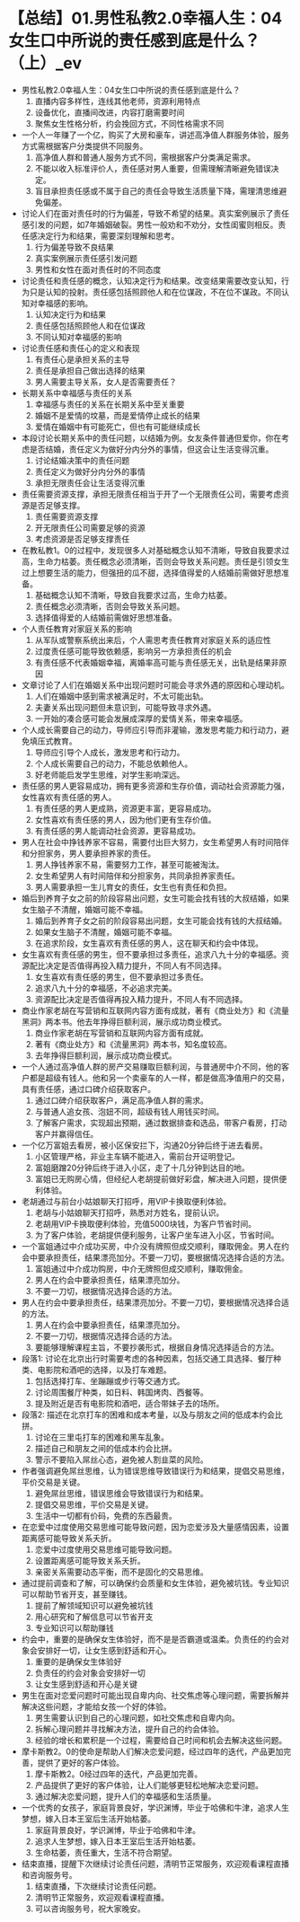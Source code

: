 # 【总结】01.男性私教2.0幸福人生：04女生口中所说的责任感到底是什么？（上）_ev

-   男性私教2.0幸福人生：04女生口中所说的责任感到底是什么？
    1.  直播内容多样性，连线其他老师，资源利用特点
    2.  设备优化，直播间改进，内容打磨需要时间
    3.  聚焦女生性格分析，约会挽回方式，不同性格需求不同
-   一个人一年赚了一个亿，购买了大房和豪车，讲述高净值人群服务体验，服务方式需根据客户分类提供不同服务。
    1.  高净值人群和普通人服务方式不同，需根据客户分类满足需求。
    2.  不能以收入标准评价人，责任感对男人重要，但需理解清晰避免错误决定。
    3.  盲目承担责任感或不属于自己的责任会导致生活质量下降，需理清思维避免偏差。
-   讨论人们在面对责任时的行为偏差，导致不希望的结果。真实案例展示了责任感引发的问题，如7年婚姻破裂。男性一般劝和不劝分，女性闺蜜则相反。责任感决定行为和结果，需要深刻理解和思考。
    1.  行为偏差导致不良结果
    2.  真实案例展示责任感引发问题
    3.  男性和女性在面对责任时的不同态度
-   讨论责任和责任感的概念，认知决定行为和结果。改变结果需要改变认知，行为只是认知的投射。责任感包括照顾他人和在位谋政，不在位不谋政。不同认知对幸福感的影响。
    1.  认知决定行为和结果
    2.  责任感包括照顾他人和在位谋政
    3.  不同认知对幸福感的影响
-   讨论责任感和责任心的定义和表现
    1.  有责任心是承担关系的主导
    2.  责任是承担自己做出选择的结果
    3.  男人需要主导关系，女人是否需要责任？
-   长期关系中幸福感与责任的关系
    1.  幸福感与责任的关系在长期关系中至关重要
    2.  婚姻不是爱情的坟墓，而是爱情停止成长的结果
    3.  爱情在婚姻中有可能死亡，但也有可能继续成长
-   本段讨论长期关系中的责任问题，以结婚为例。女友条件普通但爱你，你在考虑是否结婚，责任定义为做好分内分外的事情，但这会让生活变得沉重。
    1.  讨论结婚决策中的责任问题
    2.  责任定义为做好分内分外的事情
    3.  承担无限责任会让生活变得沉重
-   责任需要资源支撑，承担无限责任相当于开了一个无限责任公司，需要考虑资源是否足够支撑。
    1.  责任需要资源支撑
    2.  开无限责任公司需要足够的资源
    3.  考虑资源是否足够支撑责任
-   在教私教1。0的过程中，发现很多人对基础概念认知不清晰，导致自我要求过高，生命力枯萎。责任概念必须清晰，否则会导致关系问题。责任是引领女生过上想要生活的能力，但强扭的瓜不甜，选择值得爱的人结婚前需做好思想准备。
    1.  基础概念认知不清晰，导致自我要求过高，生命力枯萎。
    2.  责任概念必须清晰，否则会导致关系问题。
    3.  选择值得爱的人结婚前需做好思想准备。
-   个人责任教育对家庭关系的影响
    1.  从军队或警察系统出来后，个人需思考责任教育对家庭关系的适应性
    2.  过度责任感可能导致依赖感，影响另一方承担责任的机会
    3.  有责任感不代表婚姻幸福，离婚率高可能与责任感无关，出轨是结果非原因
-   文章讨论了人们在婚姻关系中出现问题时可能会寻求外遇的原因和心理动机。
    1.  人们在婚姻中感到需求被满足时，不太可能出轨。
    2.  夫妻关系出现问题但未意识到，可能导致寻求外遇。
    3.  一开始的凑合感可能会发展成深厚的爱情关系，带来幸福感。
-   个人成长需要自己的动力，导师应引导而非灌输，激发思考能力和行动力，避免填压式教育。
    1.  导师应引导个人成长，激发思考和行动力。
    2.  个人成长需要自己的动力，不能总依赖他人。
    3.  好老师能启发学生思维，对学生影响深远。
-   责任感的男人更容易成功，拥有更多资源和生存价值，调动社会资源能力强，女性喜欢有责任感的男人。
    1.  有责任感的男人更成熟，资源更丰富，更容易成功。
    2.  女性喜欢有责任感的男人，因为他们更有生存价值。
    3.  有责任感的男人能调动社会资源，更容易成功。
-   男人在社会中挣钱养家不容易，需要付出巨大努力，女生希望男人有时间陪伴和分担家务，男人要承担养家的责任。
    1.  男人挣钱养家不易，需要努力工作，甚至可能被淘汰。
    2.  女生希望男人有时间陪伴和分担家务，共同承担养家责任。
    3.  男人需要承担一生儿育女的责任，女生也有责任和负担。
-   婚后到养育子女之前的阶段容易出问题，女生可能会找有钱的大叔结婚，如果女生脑子不清醒，婚姻可能不幸福。
    1.  婚后到养育子女之前的阶段容易出问题，女生可能会找有钱的大叔结婚。
    2.  如果女生脑子不清醒，婚姻可能不幸福。
    3.  在追求阶段，女生喜欢有责任感的男人，这在聊天和约会中体现。
-   女生喜欢有责任感的男生，但不要承担过多责任，追求八九十分的幸福感。资源配比决定是否值得再投入精力提升，不同人有不同选择。
    1.  女生喜欢有责任感的男生，但不要承担过多责任。
    2.  追求八九十分的幸福感，不必追求完美。
    3.  资源配比决定是否值得再投入精力提升，不同人有不同选择。
-   商业作家老胡在写营销和互联网内容方面有成就，著有《商业处方》和《流量黑洞》两本书。他去年挣得巨额利润，展示成功商业模式。
    1.  商业作家老胡在写营销和互联网内容方面有成就。
    2.  著有《商业处方》和《流量黑洞》两本书，知名度较高。
    3.  去年挣得巨额利润，展示成功商业模式。
-   一个人通过高净值人群的房产交易赚取巨额利润，与普通房中介不同，他的客户都是超级有钱人。他和另一个卖豪车的人一样，都是做高净值用户的交易，具有责任感，通过口碑介绍获取客户。
    1.  通过口碑介绍获取客户，满足高净值人群的需求。
    2.  与普通人追女孩、泡妞不同，超级有钱人用钱买时间。
    3.  了解客户需求，实现超出预期，通过数据排查和选品，带客户看房，打动客户并赢得信任。
-   一个亿万富姐去看房，被小区保安拦下，沟通20分钟后终于进去看房。
    1.  小区管理严格，非业主车辆不能进入，需前台开证明登记。
    2.  富姐磨蹭20分钟后终于进入小区，走了十几分钟到达目的地。
    3.  富姐已无购房心情，但经纪人老胡提前做好彩盘，解决进入问题，提供便利体验。
-   老胡通过与前台小姑娘聊天打招呼，用VIP卡换取便利体验。
    1.  老胡与小姑娘聊天打招呼，熟悉对方姓名，提前认识。
    2.  老胡用VIP卡换取便利体验，充值5000块钱，为客户节省时间。
    3.  为了客户体验，老胡提供便利服务，让客户坐车进入小区，节省时间。
-   一个富姐通过中介成功买房，中介没有牌照但成交顺利，赚取佣金。男人在约会中要承担责任，结果漂亮加分。不要一刀切，要根据情况选择合适的方法。
    1.  富姐通过中介成功购房，中介无牌照但成交顺利，赚取佣金。
    2.  男人在约会中要承担责任，结果漂亮加分。
    3.  不要一刀切，根据情况选择合适的方法。
-   男人在约会中要承担责任，结果漂亮加分。不要一刀切，要根据情况选择合适的方法。
    1.  男人在约会中要承担责任，结果漂亮加分。
    2.  不要一刀切，根据情况选择合适的方法。
    3.  要能够理解课程主旨，不要抄袭形式，根据自身情况选择适合的方法。
-   段落1: 讨论在北京出行时需要考虑的各种因素，包括交通工具选择、餐厅种类、电影院和酒吧的选择，以及打车难题。
    1.  包括选择打车、坐蹦蹦或步行等交通方式。
    2.  讨论周围餐厅种类，如日料、韩国烤肉、西餐等。
    3.  提及附近是否有电影院和酒吧，适合带妹子去的场所。
-   段落2: 描述在北京打车的困难和成本考量，以及与朋友之间的低成本约会比拼。
    1.  讨论在三里屯打车的困难和黑车乱象。
    2.  描述自己和朋友之间的低成本约会比拼。
    3.  警示不要陷入屌丝心态，避免被人割韭菜的风险。
-   作者强调避免屌丝思维，认为错误思维导致错误行为和结果，提倡交易思维，平价交易是关键。
    1.  避免屌丝思维，错误思维会导致错误行为和结果。
    2.  提倡交易思维，平价交易是关键。
    3.  生活中一切都有价码，免费的东西最贵。
-   在恋爱中过度使用交易思维可能导致问题，因为恋爱涉及大量感情因素，设置距离感可能导致关系夭折。
    1.  恋爱中过度使用交易思维可能导致问题。
    2.  设置距离感可能导致关系夭折。
    3.  亲密关系需要动态平衡，而不是固化的交易思维。
-   通过提前调查和了解，可以确保约会质量和女生体验，避免被坑钱。专业知识可以帮助节省开支，甚至赚钱。
    1.  提前了解领域知识可以避免被坑钱
    2.  用心研究和了解信息可以节省开支
    3.  专业知识可以帮助赚钱
-   约会中，重要的是确保女生体验好，而不是是否霸道或温柔。负责任的约会对象会安排好一切，让女生感到舒适和开心。
    1.  重要的是确保女生体验好
    2.  负责任的约会对象会安排好一切
    3.  让女生感到舒适和开心是关键
-   男生在面对恋爱问题时可能出现自卑内向、社交焦虑等心理问题，需要拆解并解决这些问题，才能给女孩一个好的体验。
    1.  男生需要认识到自己的心理问题，如社交焦虑和自卑内向。
    2.  拆解心理问题并寻找解决方法，提升自己的约会体验。
    3.  经验的增长和累积是一个过程，需要给自己时间和机会去解决这些问题。
-   摩卡斯教2。0的使命是帮助人们解决恋爱问题，经过四年的迭代，产品更加完善，提供了更好的客户体验。
    1.  摩卡斯教2。0经过四年的迭代，产品更加完善。
    2.  产品提供了更好的客户体验，让人们能够更轻松地解决恋爱问题。
    3.  通过解决恋爱问题，提升人们的幸福感和生活质量。
-   一个优秀的女孩子，家庭背景良好，学识渊博，毕业于哈佛和牛津，追求人生梦想，嫁入日本王室后生活开始枯萎。
    1.  家庭背景良好，学识渊博，毕业于哈佛和牛津。
    2.  追求人生梦想，嫁入日本王室后生活开始枯萎。
    3.  生命枯萎，责任重大，生活不符合期望。
-   结束直播，提醒下次继续讨论责任问题，清明节正常服务，欢迎观看课程直播和咨询服务号。
    1.  结束直播，下次继续讨论责任问题。
    2.  清明节正常服务，欢迎观看课程直播。
    3.  可以咨询服务号，祝大家晚安。